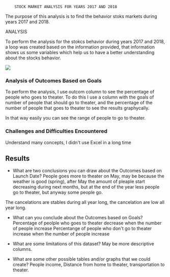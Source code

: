 
        STOCK MARKET ANALYSIS FOR YEARS 2017 AND 2018 


 The purpose of this analysis is to find the behavior stoks markets during years 2017 and 2018.

ANALYSIS

To perform the analysis for the stokcs behavior during years 2017 and 2018, a loop was created based on the information provided, that information shows us some variables which help us to have a better understanding about the stocks behavior. 




![](Stocks__2017.png)






### Analysis of Outcomes Based on Goals
To perform the analysis, I use outcom column to see the percentage of people who goes to theater. 
To do this I use a column with the goals of number of people that should go to theater, and the percentage of the number of people that goes to theater to see the results graphycally. 

In that way easily you can see the range of people to go to theater.

### Challenges and Difficulties Encountered
Understand many concepts, I didn't use Excel in a long time
## Results

- What are two conclusions you can draw about the Outcomes based on Launch Date?
People goes more to theater on May, may be because the weather is good (spring), after May the amount of pleaple start decreasing during next months, but at the end of the year less people go to theater, but anyway some people go.

The cancelations are stables during all year long, the cancelation are low all year long.

- What can you conclude about the Outcomes based on Goals?
Percentage of peolple who goes to theater decrease when the number of people increase
Percentange of people who don't go to theater increase when the number of people increase

- What are some limitations of this dataset?
May be more descriptive columns.

- What are some other possible tables and/or graphs that we could create?
People income, Distance from home to theater, transportation to theater.